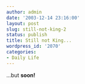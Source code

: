 ```yaml
---
author: admin
date: '2003-12-14 23:16:00'
layout: post
slug: still-not-king-2
status: publish
title: Still not King...
wordpress_id: '2070'
categories:
- Daily Life
---
```

...but <b>soon!</b>
